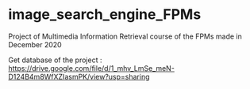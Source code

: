 # image_search_engine_FPMs
Project of Multimedia Information Retrieval course of the FPMs made in December 2020

Get database of the project : https://drive.google.com/file/d/1_mhv_LmSe_meN-D124B4m8WfXZIasmPK/view?usp=sharing
